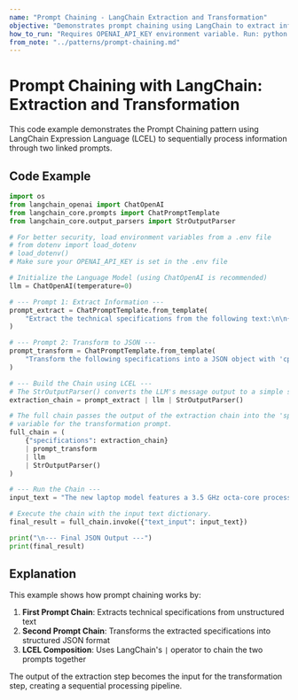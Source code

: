 ```yaml
---
name: "Prompt Chaining - LangChain Extraction and Transformation"
objective: "Demonstrates prompt chaining using LangChain to extract information and transform it to JSON format sequentially."
how_to_run: "Requires OPENAI_API_KEY environment variable. Run: python prompt-chaining-langchain-extraction-transformation.py"
from_note: "../patterns/prompt-chaining.md"
---
```


# Prompt Chaining with LangChain: Extraction and Transformation

This code example demonstrates the Prompt Chaining pattern using LangChain Expression Language (LCEL) to sequentially process information through two linked prompts.

## Code Example

```python
import os
from langchain_openai import ChatOpenAI
from langchain_core.prompts import ChatPromptTemplate
from langchain_core.output_parsers import StrOutputParser

# For better security, load environment variables from a .env file
# from dotenv import load_dotenv
# load_dotenv()
# Make sure your OPENAI_API_KEY is set in the .env file

# Initialize the Language Model (using ChatOpenAI is recommended)
llm = ChatOpenAI(temperature=0)

# --- Prompt 1: Extract Information ---
prompt_extract = ChatPromptTemplate.from_template(
    "Extract the technical specifications from the following text:\n\n{text_input}"
)

# --- Prompt 2: Transform to JSON ---
prompt_transform = ChatPromptTemplate.from_template(
    "Transform the following specifications into a JSON object with 'cpu', 'memory', and 'storage' as keys:\n\n{specifications}"
)

# --- Build the Chain using LCEL ---
# The StrOutputParser() converts the LLM's message output to a simple string.
extraction_chain = prompt_extract | llm | StrOutputParser()

# The full chain passes the output of the extraction chain into the 'specifications'
# variable for the transformation prompt.
full_chain = (
    {"specifications": extraction_chain}
    | prompt_transform
    | llm
    | StrOutputParser()
)

# --- Run the Chain ---
input_text = "The new laptop model features a 3.5 GHz octa-core processor, 16GB of RAM, and a 1TB NVMe SSD."

# Execute the chain with the input text dictionary.
final_result = full_chain.invoke({"text_input": input_text})

print("\n--- Final JSON Output ---")
print(final_result)
```

## Explanation

This example shows how prompt chaining works by:

1. **First Prompt Chain**: Extracts technical specifications from unstructured text
2. **Second Prompt Chain**: Transforms the extracted specifications into structured JSON format
3. **LCEL Composition**: Uses LangChain's `|` operator to chain the two prompts together

The output of the extraction step becomes the input for the transformation step, creating a sequential processing pipeline.
